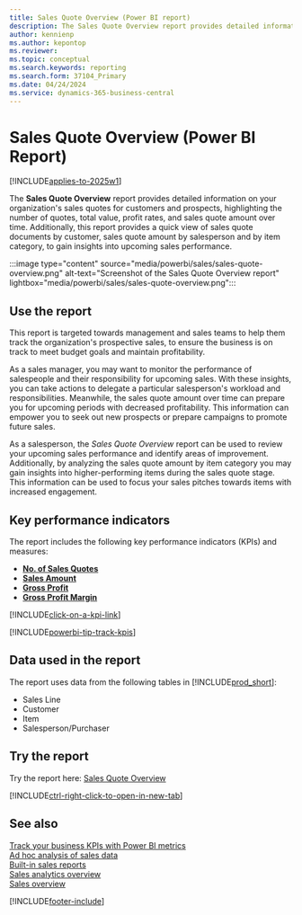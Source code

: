 ```yaml
---
title: Sales Quote Overview (Power BI report)
description: The Sales Quote Overview report provides detailed information on your organization's Sales Quote activities. 
author: kennienp
ms.author: kepontop
ms.reviewer:
ms.topic: conceptual
ms.search.keywords: reporting
ms.search.form: 37104_Primary
ms.date: 04/24/2024
ms.service: dynamics-365-business-central
---
```


# Sales Quote Overview (Power BI Report)

[!INCLUDE[applies-to-2025w1](includes/applies-to-2025w1.md)]

The **Sales Quote Overview** report provides detailed information on your organization's sales quotes for customers and prospects, highlighting the number of quotes, total value, profit rates, and sales quote amount over time. Additionally, this report provides a quick view of sales quote documents by customer, sales quote amount by salesperson and by item category, to gain insights into upcoming sales performance.

:::image type="content" source="media/powerbi/sales/sales-quote-overview.png" alt-text="Screenshot of the Sales Quote Overview report" lightbox="media/powerbi/sales/sales-quote-overview.png":::

## Use the report

This report is targeted towards management and sales teams to help them track the organization's prospective sales, to ensure the business is on track to meet budget goals and maintain profitability.

As a sales manager, you may want to monitor the performance of salespeople and their responsibility for upcoming sales. With these insights, you can take actions to delegate a particular salesperson's workload and responsibilities. Meanwhile, the sales quote amount over time can prepare you for upcoming periods with decreased profitability. This information can empower you to seek out new prospects or prepare campaigns to promote future sales.

As a salesperson, the *Sales Quote Overview* report can be used to review your upcoming sales performance and identify areas of improvement. Additionally, by analyzing the sales quote amount by item category you may gain insights into higher-performing items during the sales quote stage. This information can be used to focus your sales pitches towards items with increased engagement.

## Key performance indicators

The report includes the following key performance indicators (KPIs) and measures:

- **[No. of Sales Quotes](sales-powerbi-sales-kpis.md#no-of-sales-quotes)**
- **[Sales Amount](sales-powerbi-sales-kpis.md#sales-amount)**
- **[Gross Profit](sales-powerbi-sales-kpis.md#gross-profit)**
- **[Gross Profit Margin](sales-powerbi-sales-kpis.md#gross-profit-margin)**

[!INCLUDE[click-on-a-kpi-link](includes/click-on-a-kpi-link.md)] 

[!INCLUDE[powerbi-tip-track-kpis](includes/powerbi-tip-track-kpis.md)]


## Data used in the report

The report uses data from the following tables in [!INCLUDE[prod_short](includes/prod_short.md)]:

- Sales Line
- Customer
- Item
- Salesperson/Purchaser

## Try the report

Try the report here: [Sales Quote Overview](https://businesscentral.dynamics.com?page=37104)

[!INCLUDE[ctrl-right-click-to-open-in-new-tab](includes/ctrl-right-click-to-open-in-new-tab.md)]

## See also

[Track your business KPIs with Power BI metrics](track-kpis-with-power-bi-metrics.md)  
[Ad hoc analysis of sales data](ad-hoc-analysis-sales.md)  
[Built-in sales reports](sales-reports.md)  
[Sales analytics overview](sales-analytics-overview.md)  
[Sales overview](sales-manage-sales.md)  

[!INCLUDE[footer-include](includes/footer-banner.md)]